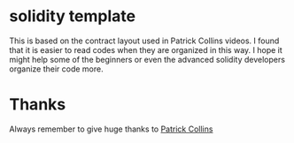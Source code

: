 # solidity template

This is based on the contract layout used in Patrick Collins videos.
I found that it is easier to read codes when they are organized in this way.
I hope it might help some of the beginners or even the advanced solidity developers organize their code more.


# Thanks

Always remember to give huge thanks to [Patrick Collins](https://github.com/PatrickAlphaC)
